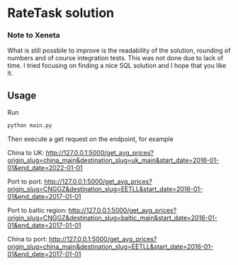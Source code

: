 # RateTask solution
### Note to Xeneta
What is still possbile to improve is the readability of the solution, rounding of numbers and of course integration tests. This was not done due to lack of time. I tried focusing on finding a nice SQL solution and I hope that you like it.
## Usage
Run
```bash
python main.py
```
Then execute a get request on the endpoint, for example

China to UK:
http://127.0.0.1:5000/get_avg_prices?origin_slug=china_main&destination_slug=uk_main&start_date=2016-01-01&end_date=2022-01-01

Port to port:
http://127.0.0.1:5000/get_avg_prices?origin_slug=CNGGZ&destination_slug=EETLL&start_date=2016-01-01&end_date=2017-01-01

Port to baltic region: 
http://127.0.0.1:5000/get_avg_prices?origin_slug=CNGGZ&destination_slug=baltic_main&start_date=2016-01-01&end_date=2017-01-01

China to port:
http://127.0.0.1:5000/get_avg_prices?origin_slug=china_main&destination_slug=EETLL&start_date=2016-01-01&end_date=2017-01-01